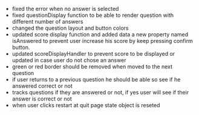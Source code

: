 - fixed the error when no answer is selected
- fixed questionDisplay function to be able to render question with different number of answers
- changed the question layout and button colors
- updated score display function and added data a new property named isAnswered to prevent user increase his score by keep pressing confirm button.
- updated scoreDisplayHandler to prevent score to be displayed or updated in case user do not chose an answer
- green or red border should be removed when moved to the next question
- if user returns to a previous question he should be able so see if he answered correct or not
- tracks questions if they are answered or not, if yes user will see if their answer is correct or not
- when user clicks restart at quit page state object is reseted